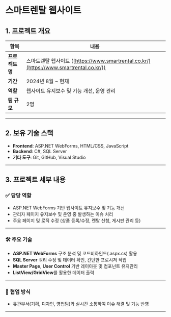 # 스마트렌탈 웹사이트

## 1. 프로젝트 개요

| 항목       | 내용                                                                 |
|------------|----------------------------------------------------------------------|
| **프로젝트명** | 스마트렌탈 웹사이트 ([https://www.smartrental.co.kr/](https://www.smartrental.co.kr/)) |
| **기간**       | 2024년 8월 ~ 현재                                                  |
| **역할**       | 웹사이트 유지보수 및 기능 개선, 운영 관리                           |
| **팀 규모**    | 2명                           |

---

## 2. 보유 기술 스택

- **Frontend**: ASP.NET WebForms, HTML/CSS, JavaScript  
- **Backend**: C#, SQL Server  
- **기타 도구**: Git, GitHub, Visual Studio  

---

## 3. 프로젝트 세부 내용

### ✅ 담당 역할
- ASP.NET WebForms 기반 웹사이트 유지보수 및 기능 개선
- 관리자 페이지 유지보수 및 운영 중 발생하는 이슈 처리
- 주요 페이지 및 로직 수정 (상품 등록/수정, 렌탈 신청, 게시판 관리 등)

---

### 🛠️ 주요 기술
- **ASP.NET WebForms** 구조 분석 및 코드비하인드(.aspx.cs) 활용
- **SQL Server** 쿼리 수정 및 데이터 확인, 간단한 프로시저 작업
- **Master Page**, **User Control** 기반 레이아웃 및 컴포넌트 유지관리
- **ListView/GridView**를 활용한 데이터 출력

---

### 🤝 협업 방식
- 유관부서(기획, 디자인, 영업팀)와 실시간 소통하여 이슈 해결 및 기능 반영
---
